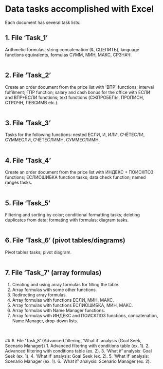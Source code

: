 # Data tasks accomplished with Excel
Each document has several task lists.

## 1. File ‘Task_1’
Arithmetic formulas, string concatenation (&, СЦЕПИТЬ), language functions equivalents, formulas СУММ, МИН, МАКС, СРЗНАЧ.
<br>
<br>

## 2. File ‘Task_2’
Create an order document from the price list with 'ВПР' functions; interval fulfilment; ГПР function;
salary and cash bonus for the office with ЕСЛИ and ВПР+ЕСЛИ functions; text functions (СЖПРОБЕЛЫ, ПРОПИСН, СТРОЧН, ЛЕВСИМВ etc.).
<br>
<br>

## 3. File ‘Task_3’
Tasks for the following functions: nested ЕСЛИ, И, ИЛИ, СЧЁТЕСЛИ, СУММЕСЛИ, СЧЁТЕСЛИМН, СУММЕСЛИМН.
<br>
<br>

## 4. File ‘Task_4’
Create an order document from the price list with ИНДЕКС + ПОИСКПОЗ functions; ЕСЛИОШИБКА function tasks; data check function; named ranges tasks.
<br>
<br>

## 5. File ‘Task_5’
Filtering and sorting by color; conditional formatting tasks; deleting duplicates from data; formating with formulas; diagram tasks.
<br>
<br>

## 6. File ‘Task_6’ (pivot tables/diagrams)
Pivot tables tasks; pivot diagram.
<br>
<br>

## 7. File ‘Task_7’ (array formulas)
1. Creating and using array formulas for filling the table.
2. Array formulas with some other functions.
3. Redirecting array formulas.
4. Array formulas with functions ЕСЛИ, МИН, МАКС.
5. Array formulas with functions ЕСЛИОШИБКА, МИН, МАКС.
6. Array formulas with Name Manager functions.
7. Array formulas with ИНДЕКС and ПОИСКПОЗ functions, concatenation, Name Manager, drop-down lists.
<br>
<br>
## 8. File ‘Task_8’ (Advanced filtering, ‘What if’ analysis (Goal Seek, Scenario Manager))
1. Advanced filtering with conditions table (ex. 1).
2. Advanced filtering with conditions table (ex. 2).
3. ‘What if’ analysis: Goal Seek (ex. 1).
4. ‘What if’ analysis: Goal Seek (ex. 2).
5. ‘What if’ analysis: Scenario Manager (ex. 1).
6. ‘What if’ analysis: Scenario Manager (ex. 2).
